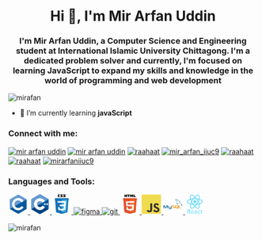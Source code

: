 <h1 align="center">Hi 👋, I'm Mir Arfan Uddin</h1>
<h3 align="center">I'm Mir Arfan Uddin, a Computer Science and Engineering student at International Islamic University Chittagong. I'm a dedicated problem solver and currently, I'm focused on learning JavaScript to expand my skills and knowledge in the world of programming and web development</h3>

<p align="left"> <img src="https://komarev.com/ghpvc/?username=mirafan&label=Profile%20views&color=0e75b6&style=flat" alt="mirafan" /> </p>

- 🌱 I’m currently learning **javaScript**

<h3 align="left">Connect with me:</h3>
<p align="left">
<a href="https://linkedin.com/in/mir arfan uddin" target="blank"><img align="center" src="https://raw.githubusercontent.com/rahuldkjain/github-profile-readme-generator/master/src/images/icons/Social/linked-in-alt.svg" alt="mir arfan uddin" height="30" width="40" /></a>
<a href="https://fb.com/mir arfan uddin" target="blank"><img align="center" src="https://raw.githubusercontent.com/rahuldkjain/github-profile-readme-generator/master/src/images/icons/Social/facebook.svg" alt="mir arfan uddin" height="30" width="40" /></a>
<a href="https://www.codechef.com/users/raahaat" target="blank"><img align="center" src="https://cdn.jsdelivr.net/npm/simple-icons@3.1.0/icons/codechef.svg" alt="raahaat" height="30" width="40" /></a>
<a href="https://www.hackerrank.com/mir_arfan_iiuc9" target="blank"><img align="center" src="https://raw.githubusercontent.com/rahuldkjain/github-profile-readme-generator/master/src/images/icons/Social/hackerrank.svg" alt="mir_arfan_iiuc9" height="30" width="40" /></a>
<a href="https://codeforces.com/profile/raahaat" target="blank"><img align="center" src="https://raw.githubusercontent.com/rahuldkjain/github-profile-readme-generator/master/src/images/icons/Social/codeforces.svg" alt="raahaat" height="30" width="40" /></a>
<a href="https://www.leetcode.com/raahaat" target="blank"><img align="center" src="https://raw.githubusercontent.com/rahuldkjain/github-profile-readme-generator/master/src/images/icons/Social/leet-code.svg" alt="raahaat" height="30" width="40" /></a>
<a href="https://auth.geeksforgeeks.org/user/mirarfaniiuc9" target="blank"><img align="center" src="https://raw.githubusercontent.com/rahuldkjain/github-profile-readme-generator/master/src/images/icons/Social/geeks-for-geeks.svg" alt="mirarfaniiuc9" height="30" width="40" /></a>
</p>

<h3 align="left">Languages and Tools:</h3>
<p align="left"> <a href="https://www.cprogramming.com/" target="_blank" rel="noreferrer"> <img src="https://raw.githubusercontent.com/devicons/devicon/master/icons/c/c-original.svg" alt="c" width="40" height="40"/> </a> <a href="https://www.w3schools.com/cpp/" target="_blank" rel="noreferrer"> <img src="https://raw.githubusercontent.com/devicons/devicon/master/icons/cplusplus/cplusplus-original.svg" alt="cplusplus" width="40" height="40"/> </a> <a href="https://www.w3schools.com/css/" target="_blank" rel="noreferrer"> <img src="https://raw.githubusercontent.com/devicons/devicon/master/icons/css3/css3-original-wordmark.svg" alt="css3" width="40" height="40"/> </a> <a href="https://www.figma.com/" target="_blank" rel="noreferrer"> <img src="https://www.vectorlogo.zone/logos/figma/figma-icon.svg" alt="figma" width="40" height="40"/> </a> <a href="https://git-scm.com/" target="_blank" rel="noreferrer"> <img src="https://www.vectorlogo.zone/logos/git-scm/git-scm-icon.svg" alt="git" width="40" height="40"/> </a> <a href="https://www.w3.org/html/" target="_blank" rel="noreferrer"> <img src="https://raw.githubusercontent.com/devicons/devicon/master/icons/html5/html5-original-wordmark.svg" alt="html5" width="40" height="40"/> </a> <a href="https://developer.mozilla.org/en-US/docs/Web/JavaScript" target="_blank" rel="noreferrer"> <img src="https://raw.githubusercontent.com/devicons/devicon/master/icons/javascript/javascript-original.svg" alt="javascript" width="40" height="40"/> </a> <a href="https://www.mysql.com/" target="_blank" rel="noreferrer"> <img src="https://raw.githubusercontent.com/devicons/devicon/master/icons/mysql/mysql-original-wordmark.svg" alt="mysql" width="40" height="40"/> </a> <a href="https://reactjs.org/" target="_blank" rel="noreferrer"> <img src="https://raw.githubusercontent.com/devicons/devicon/master/icons/react/react-original-wordmark.svg" alt="react" width="40" height="40"/> </a> </p>

<p><img align="center" src="https://github-readme-stats.vercel.app/api/top-langs?username=mirafan&show_icons=true&locale=en&layout=compact" alt="mirafan" /></p>
